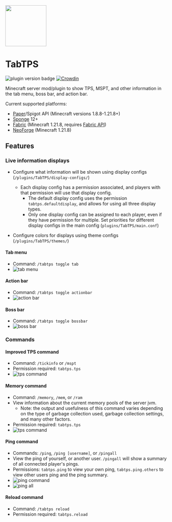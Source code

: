 <img src="https://i.imgur.com/gtxPU4S.png" width="128">

# TabTPS
![plugin version badge](https://img.shields.io/github/v/release/jmanpenilla/TabTPS?color=blue&label=version&style=plastic) [![Crowdin](https://badges.crowdin.net/tabtps/localized.svg)](https://crowdin.com/project/tabtps)

Minecraft server mod/plugin to show TPS, MSPT, and other information in the tab menu, boss bar, and action bar.

Current supported platforms:
- [Paper](https://papermc.io)/Spigot API (Minecraft versions 1.8.8-1.21.8+)
- [Sponge](https://spongepowered.org) 12+
- [Fabric](https://fabricmc.net/) (Minecraft 1.21.8, requires [Fabric API](https://modrinth.com/mod/fabric-api))
- [NeoForge](https://neoforged.net/) (Minecraft 1.21.8)

## Features

### Live information displays

- Configure what information will be shown using display configs (`/plugins/TabTPS/display-configs/`)
  - Each display config has a permission associated, and players with that permission will use that display config.
    - The default display config uses the permission `tabtps.defaultdisplay`, and allows for using all three display types.
    - Only one display config can be assigned to each player, even if they have permission for multiple. Set priorities for different display configs in the main config (`plugins/TabTPS/main.conf`)
    
- Configure colors for displays using theme configs (`/plugins/TabTPS/themes/`)

#### Tab menu
* Command: ``/tabtps toggle tab``
* ![tab menu](https://i.imgur.com/93NmuUA.png)

#### Action bar
* Command: ``/tabtps toggle actionbar``
* ![action bar](https://i.imgur.com/aMzzNRR.png)

#### Boss bar
 * Command: ``/tabtps toggle bossbar``
 * ![boss bar](https://i.postimg.cc/xCJnGYfb/bossbar.png)

### Commands

#### Improved TPS command
* Command: ``/tickinfo`` or ``/mspt``
* Permission required: ``tabtps.tps``
* ![tps command](https://i.imgur.com/d87Z80z.png)

#### Memory command
* Command: ``/memory``, `/mem`, or ``/ram``
* View information about the current memory pools of the server jvm.
  * Note: the output and usefulness of this command varies depending on the type of garbage collection used, garbage collection settings, and many other factors.
* Permission required: ``tabtps.tps``
* ![tps command](https://i.imgur.com/eYeUNMc.png)

#### Ping command
* Commands: ``/ping``, `/ping [username]`, or ``/pingall``
* View the ping of yourself, or another user. ``/pingall`` will show a summary of all connected player's pings.
* Permissions: ``tabtps.ping`` to view your own ping, ``tabtps.ping.others`` to view other users ping and the ping summary.
* ![ping command](https://i.imgur.com/0agY7lB.png)
* ![ping all](https://i.imgur.com/t1lBt2b.png)

#### Reload command
* Command: ``/tabtps reload``
* Permission required: ``tabtps.reload``

